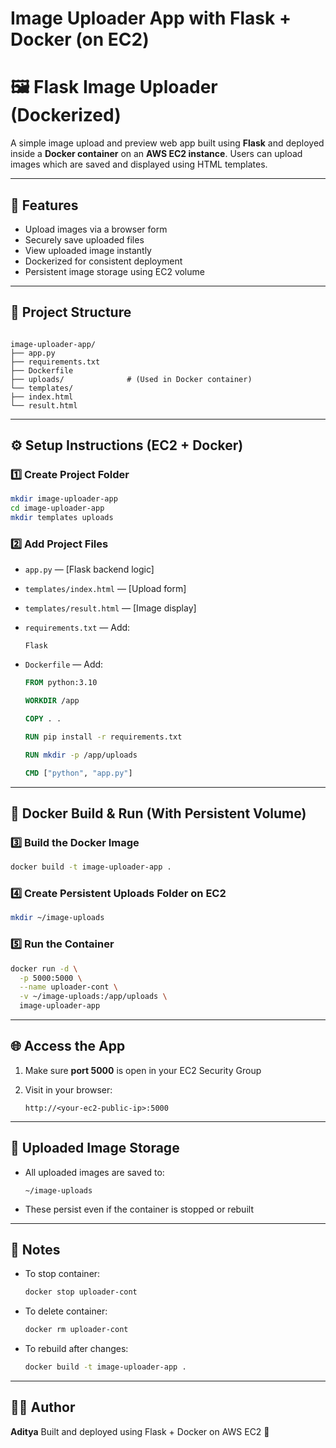 # Image Uploader App with Flask + Docker (on EC2)

# 🖼️ Flask Image Uploader (Dockerized)

A simple image upload and preview web app built using **Flask** and deployed inside a **Docker container** on an **AWS EC2 instance**. Users can upload images which are saved and displayed using HTML templates.

---

## 🚀 Features

- Upload images via a browser form
- Securely save uploaded files
- View uploaded image instantly
- Dockerized for consistent deployment
- Persistent image storage using EC2 volume

---

## 🧱 Project Structure

```

image-uploader-app/
├── app.py
├── requirements.txt
├── Dockerfile
├── uploads/              # (Used in Docker container)
└── templates/
├── index.html
└── result.html

````

---

## ⚙️ Setup Instructions (EC2 + Docker)

### 1️⃣ Create Project Folder

```bash
mkdir image-uploader-app
cd image-uploader-app
mkdir templates uploads
````

### 2️⃣ Add Project Files

* `app.py` — \[Flask backend logic]
* `templates/index.html` — \[Upload form]
* `templates/result.html` — \[Image display]
* `requirements.txt` — Add:

  ```
  Flask
  ```
* `Dockerfile` — Add:

  ```Dockerfile
  FROM python:3.10

  WORKDIR /app

  COPY . .

  RUN pip install -r requirements.txt

  RUN mkdir -p /app/uploads

  CMD ["python", "app.py"]
  ```

---

## 🐳 Docker Build & Run (With Persistent Volume)

### 3️⃣ Build the Docker Image

```bash
docker build -t image-uploader-app .
```

### 4️⃣ Create Persistent Uploads Folder on EC2

```bash
mkdir ~/image-uploads
```

### 5️⃣ Run the Container

```bash
docker run -d \
  -p 5000:5000 \
  --name uploader-cont \
  -v ~/image-uploads:/app/uploads \
  image-uploader-app
```

---

## 🌐 Access the App

1. Make sure **port 5000** is open in your EC2 Security Group
2. Visit in your browser:

   ```
   http://<your-ec2-public-ip>:5000
   ```

---

## 📁 Uploaded Image Storage

* All uploaded images are saved to:

  ```
  ~/image-uploads
  ```
* These persist even if the container is stopped or rebuilt

---

## 📌 Notes

* To stop container:

  ```bash
  docker stop uploader-cont
  ```

* To delete container:

  ```bash
  docker rm uploader-cont
  ```

* To rebuild after changes:

  ```bash
  docker build -t image-uploader-app .
  ```

---

## 🧑‍💻 Author

**Aditya**
Built and deployed using Flask + Docker on AWS EC2 🚀

```


